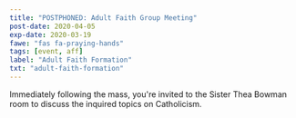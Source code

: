 ```yaml
---
title: "POSTPHONED: Adult Faith Group Meeting"
post-date: 2020-04-05
exp-date: 2020-03-19
fawe: "fas fa-praying-hands"
tags: [event, aff]
label: "Adult Faith Formation"
txt: "adult-faith-formation"
---
```

Immediately following the mass, you're invited to the Sister Thea Bowman room to discuss the inquired topics on Catholicism.